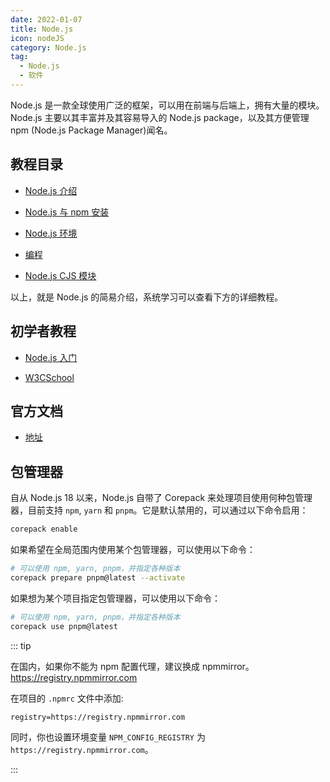 ```yaml
---
date: 2022-01-07
title: Node.js
icon: nodeJS
category: Node.js
tag:
  - Node.js
  - 软件
---
```


Node.js 是一款全球使用广泛的框架，可以用在前端与后端上，拥有大量的模块。Node.js 主要以其丰富并及其容易导入的 Node.js package，以及其方便管理 npm (Node.js Package Manager)闻名。

<!-- more -->

## 教程目录

- [Node.js 介绍](intro.md)

- [Node.js 与 npm 安装](install.md)

- [Node.js 环境](environment.md)

- [编程](program.md)

- [Node.js CJS 模块](cjs.md)

以上，就是 Node.js 的简易介绍，系统学习可以查看下方的详细教程。

## 初学者教程

- [Node.js 入门](https://www.nodebeginner.org/index-zh-cn.html)

- [W3CSchool](https://www.w3cschool.cn/nodejs/)

## 官方文档

- [地址](https://nodejs.org/dist/latest-v14.x/docs/api/)

## 包管理器

自从 Node.js 18 以来，Node.js 自带了 Corepack 来处理项目使用何种包管理器，目前支持 `npm`, `yarn` 和 `pnpm`。它是默认禁用的，可以通过以下命令启用：

```bash
corepack enable
```

如果希望在全局范围内使用某个包管理器，可以使用以下命令：

```bash
# 可以使用 npm, yarn, pnpm，并指定各种版本
corepack prepare pnpm@latest --activate
```

如果想为某个项目指定包管理器，可以使用以下命令：

```bash
# 可以使用 npm, yarn, pnpm，并指定各种版本
corepack use pnpm@latest
```

::: tip

在国内，如果你不能为 npm 配置代理，建议换成 npmmirror。 <https://registry.npmmirror.com>

在项目的 `.npmrc` 文件中添加:

```
registry=https://registry.npmmirror.com
```

同时，你也设置环境变量 `NPM_CONFIG_REGISTRY` 为 `https://registry.npmmirror.com`。

:::
